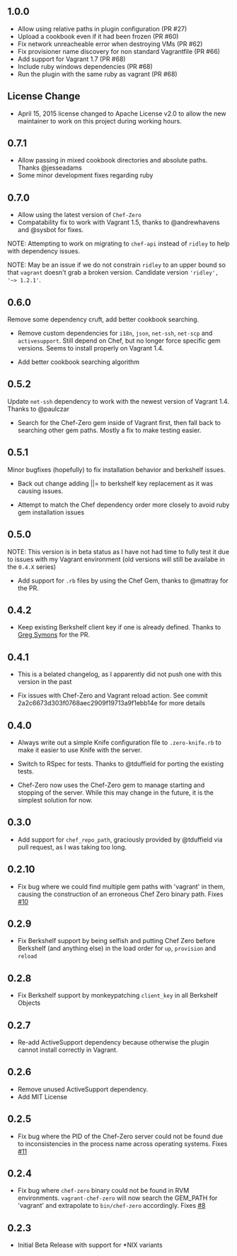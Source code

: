 ## 1.0.0

* Allow using relative paths in plugin configuration (PR #27)
* Upload a cookbook even if it had been frozen (PR #60)
* Fix network unreacheable error when destroying VMs (PR #62)
* Fix provisioner name discovery for non standard Vagrantfile (PR #66)
* Add support for Vagrant 1.7 (PR #68)
* Include ruby windows dependencies (PR #68)
* Run the plugin with the same ruby as vagrant (PR #68)

## License Change

* April 15, 2015 license changed to Apache License v2.0 to allow the new maintainer to work on this project during working hours.

## 0.7.1

* Allow passing in mixed cookbook directories and absolute paths.  Thanks @jesseadams
* Some minor development fixes regarding ruby

## 0.7.0

* Allow using the latest version of `Chef-Zero`
* Compatability fix to work with Vagrant 1.5, thanks to @andrewhavens and @sysbot for fixes.

NOTE: Attempting to work on migrating to `chef-api` instead of `ridley` to help with dependency issues.

NOTE: May be an issue if we do not constrain `ridley` to an upper bound so that `vagrant` doesn't grab a broken version. Candidate version `'ridley', '~> 1.2.1'`.


## 0.6.0

Remove some dependency cruft, add better cookbook searching.

* Remove custom dependencies for `i18n`, `json`, `net-ssh`, `net-scp` and `activesupport`.  Still depend on Chef, but no longer force specific gem versions. Seems to install properly on Vagrant 1.4.

* Add better cookbook searching algorithm

## 0.5.2

Update `net-ssh` dependency to work with the newest version of Vagrant 1.4.  Thanks to @paulczar

* Search for the Chef-Zero gem inside of Vagrant first, then fall back to searching other gem paths.  Mostly a fix to make testing easier.

## 0.5.1

Minor bugfixes (hopefully) to fix installation behavior and berkshelf issues.

* Back out change adding ||= to berkshelf key replacement as it was causing issues.

* Attempt to match the Chef dependency order more closely to avoid ruby gem installation issues

## 0.5.0

NOTE: This version is in beta status as I have not had time to fully test it due to issues with my Vagrant environment (old versions will still be availabe in the `0.4.X` series)

* Add support for `.rb` files by using the Chef Gem, thanks to @mattray for the PR.

## 0.4.2

* Keep existing Berkshelf client key if one is already defined. Thanks to [Greg Symons](https://github.com/gregsymons) for the PR.

## 0.4.1

* This is a belated changelog, as I apparently did not push one with this version in the past

* Fix issues with Chef-Zero and Vagrant reload action.  See commit 2a2c6673d303f0768aec2909f19713a9f1ebb14e for more details


## 0.4.0

* Always write out a simple Knife configuration file to `.zero-knife.rb` to make it easier to use Knife with the server.

* Switch to RSpec for tests.  Thanks to @tduffield for porting the existing tests.

* Chef-Zero now uses the Chef-Zero gem to manage starting and stopping of the server.  While this may change in the future, it is the simplest solution for now.


## 0.3.0

* Add support for `chef_repo_path`, graciously provided by @tduffield via pull request, as I was taking too long.

## 0.2.10

* Fix bug where we could find multiple gem paths with 'vagrant' in them, causing the construction of an erroneous Chef Zero binary path.  Fixes [#10](https://github.com/andrewgross/vagrant-chef-zero/issues/10)

## 0.2.9

* Fix Berkshelf support by being selfish and putting Chef Zero before Berkshelf (and anything else) in the load order for `up`, `provision` and `reload`


## 0.2.8

* Fix Berkshelf support by monkeypatching `client_key` in all Berkshelf Objects


## 0.2.7

* Re-add ActiveSupport dependency because otherwise the plugin cannot install correctly in Vagrant.


## 0.2.6

* Remove unused ActiveSupport dependency.
* Add MIT License


## 0.2.5

* Fix bug where the PID of the Chef-Zero server could not be found due to inconsistencies in the process name across operating systems.  Fixes [#11](https://github.com/andrewgross/vagrant-chef-zero/issues/11)

## 0.2.4

* Fix bug where `chef-zero` binary could not be found in RVM environments.  `vagrant-chef-zero` will now search the GEM_PATH for 'vagrant' and extrapolate to `bin/chef-zero` accordingly. Fixes [#8](https://github.com/andrewgross/vagrant-chef-zero/pull/8)

## 0.2.3

* Initial Beta Release with support for *NIX variants

